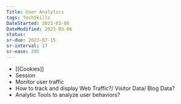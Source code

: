 ```yaml
---
Title: User Analytics
tags: TechSkills
DateStarted: 2023-03-06 
DateModified: 2023-03-06 
status:
sr-due: 2023-07-15
sr-interval: 17
sr-ease: 295
---
```


- [[Cookies]]
- Session
- Monitor user traffic
- How to track and display Web Traffic?/ Visitor Data/ Blog Data?
- Analytic Tools to analyze user behaviors?
